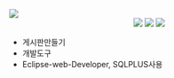 <img src="https://img.shields.io/badge/아이콘내용-바탕색?style=flat&logo=로고이름&logoColor=white"/>

<div align="center">
<img src="https://img.shields.io/badge/Java-007396?style=flat&logo=Java&logoColor=white" />
<img src="https://img.shields.io/badge/HTML5-E34F26?style=flat&logo=HTML5&logoColor=white" />
<img src="https://img.shields.io/badge/CSS3-1572B6?style=flat&logo=CSS3&logoColor=white" />
</div>

- 게시판만들기
- 개발도구
- Eclipse-web-Developer, SQLPLUS사용
